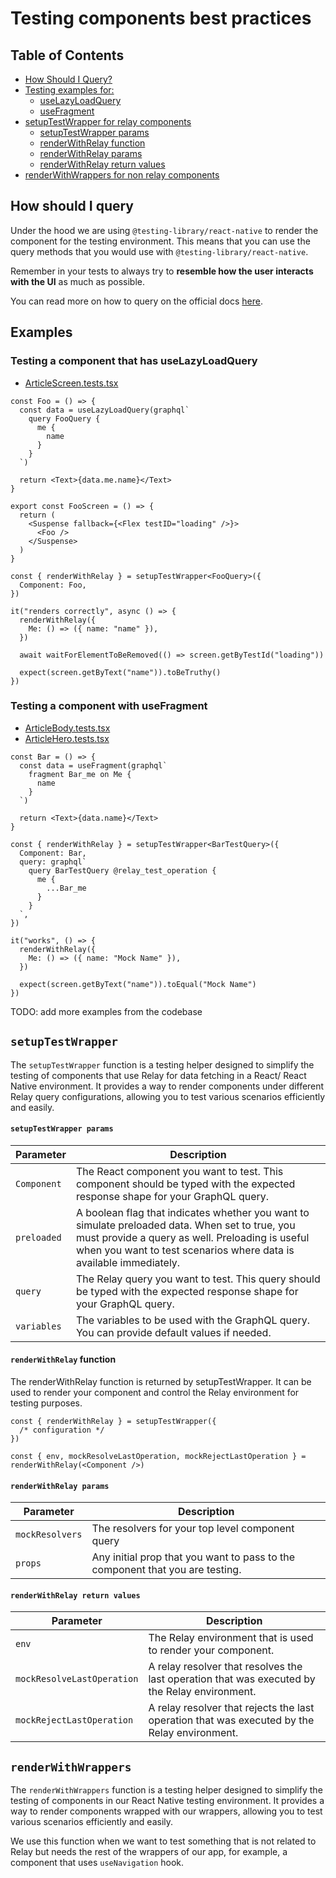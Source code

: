 # Testing components best practices

## Table of Contents

- [How Should I Query?](#how-should-i-query)
- [Testing examples for:](#examples)
  - [useLazyLoadQuery](#testing-a-component-that-has-uselazyloadquery)
  - [useFragment](#testing-a-component-with-usefragment)
- [setupTestWrapper for relay components](#setuptestwrapper)
  - [setupTestWrapper params](#setuptestwrapper-params)
  - [renderWithRelay function](#renderwithrelay-function)
  - [renderWithRelay params](#renderwithrelay-params)
  - [renderWithRelay return values](#renderwithrelay-return-values)
- [renderWithWrappers for non relay components](#renderwithwrappers)

## How should I query

Under the hood we are using `@testing-library/react-native` to render the component for the testing environment. This means that you can use the query methods that you would use with `@testing-library/react-native`.

Remember in your tests to always try to **resemble how the user interacts with the UI** as much as possible.

You can read more on how to query on the official docs [here](https://callstack.github.io/react-native-testing-library/docs/how-should-i-query).

## Examples

### Testing a component that has useLazyLoadQuery

- [ArticleScreen.tests.tsx](/src/app/Scenes/Article/__tests__/ArticleScreen.tests.tsx)

```tsx
const Foo = () => {
  const data = useLazyLoadQuery(graphql`
    query FooQuery {
      me {
        name
      }
    }
  `)

  return <Text>{data.me.name}</Text>
}

export const FooScreen = () => {
  return (
    <Suspense fallback={<Flex testID="loading" />}>
      <Foo />
    </Suspense>
  )
}

const { renderWithRelay } = setupTestWrapper<FooQuery>({
  Component: Foo,
})

it("renders correctly", async () => {
  renderWithRelay({
    Me: () => ({ name: "name" }),
  })

  await waitForElementToBeRemoved(() => screen.getByTestId("loading"))

  expect(screen.getByText("name")).toBeTruthy()
})
```

### Testing a component with useFragment

- [ArticleBody.tests.tsx](/src/app/Scenes/Article/Components/__tests__/ArticleBody.tests.tsx)
- [ArticleHero.tests.tsx](/src/app/Scenes/Article/Components/__tests__/ArticleHero.tests.tsx)

```tsx
const Bar = () => {
  const data = useFragment(graphql`
    fragment Bar_me on Me {
      name
    }
  `)

  return <Text>{data.name}</Text>
}

const { renderWithRelay } = setupTestWrapper<BarTestQuery>({
  Component: Bar,
  query: graphql`
    query BarTestQuery @relay_test_operation {
      me {
        ...Bar_me
      }
    }
  `,
})

it("works", () => {
  renderWithRelay({
    Me: () => ({ name: "Mock Name" }),
  })

  expect(screen.getByText("name")).toEqual("Mock Name")
})
```

TODO: add more examples from the codebase

## `setupTestWrapper`

The `setupTestWrapper` function is a testing helper designed to simplify the testing of components that use Relay for data fetching in a React/ React Native environment. It provides a way to render components under different Relay query configurations, allowing you to test various scenarios efficiently and easily.

#### `setupTestWrapper params`

| Parameter   | Description                                                                                                                                                                                                              |
| ----------- | ------------------------------------------------------------------------------------------------------------------------------------------------------------------------------------------------------------------------ |
| `Component` | The React component you want to test. This component should be typed with the expected response shape for your GraphQL query.                                                                                            |
| `preloaded` | A boolean flag that indicates whether you want to simulate preloaded data. When set to true, you must provide a query as well. Preloading is useful when you want to test scenarios where data is available immediately. |
| `query`     | The Relay query you want to test. This query should be typed with the expected response shape for your GraphQL query.                                                                                                    |
| `variables` | The variables to be used with the GraphQL query. You can provide default values if needed.                                                                                                                               |

#### `renderWithRelay` function

The renderWithRelay function is returned by setupTestWrapper. It can be used to render your component and control the Relay environment for testing purposes.

```tsx
const { renderWithRelay } = setupTestWrapper({
  /* configuration */
})

const { env, mockResolveLastOperation, mockRejectLastOperation } = renderWithRelay(<Component />)
```

#### `renderWithRelay params`

| Parameter       | Description                                                                   |
| --------------- | ----------------------------------------------------------------------------- |
| `mockResolvers` | The resolvers for your top level component query                              |
| `props`         | Any initial prop that you want to pass to the component that you are testing. |

#### `renderWithRelay return values`

| Parameter                  | Description                                                                                   |
| -------------------------- | --------------------------------------------------------------------------------------------- |
| `env`                      | The Relay environment that is used to render your component.                                  |
| `mockResolveLastOperation` | A relay resolver that resolves the last operation that was executed by the Relay environment. |
| `mockRejectLastOperation`  | A relay resolver that rejects the last operation that was executed by the Relay environment.  |

## `renderWithWrappers`

The `renderWithWrappers` function is a testing helper designed to simplify the testing of components in our React Native testing environment. It provides a way to render components wrapped with our wrappers, allowing you to test various scenarios efficiently and easily.

We use this function when we want to test something that is not related to Relay but needs the rest of the wrappers of our app, for example, a component that uses `useNavigation` hook.
